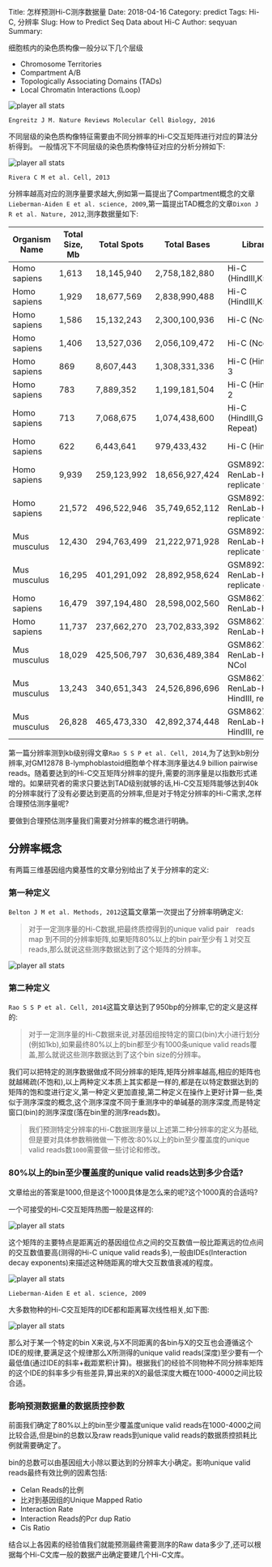 Title: 怎样预测Hi-C测序数据量
Date: 2018-04-16
Category: predict 
Tags: Hi-C, 分辨率
Slug: How to Predict Seq Data about Hi-C
Author: seqyuan
Summary: 

细胞核内的染色质构像一般分以下几个层级

* Chromosome Territories
* Compartment A/B
* Topologically Associating Domains (TADs)
* Local Chromatin Interactions (Loop)

![player all stats](https://raw.githubusercontent.com/seqyuan/programs/master/plot/images/1.png)

`Engreitz J M. Nature Reviews Molecular Cell Biology, 2016`

不同层级的染色质构像特征需要由不同分辨率的Hi-C交互矩阵进行对应的算法分析得到。
一般情况下不同层级的染色质构像特征对应的分析分辨如下:

![player all stats](https://raw.githubusercontent.com/seqyuan/programs/master/plot/images/2.png)

`Rivera C M et al. Cell, 2013`

分辨率越高对应的测序量要求越大,例如第一篇提出了Compartment概念的文章`Lieberman-Aiden E et al. science, 2009`,第一篇提出TAD概念的文章`Dixon J R et al. Nature, 2012`,测序数据量如下:

| Organism Name | Total Size, Mb | Total Spots | Total Bases    | Library Name                                      |
|---------------|----------------|-------------|----------------|---------------------------------------------------|
| Homo sapiens  | 1,613          | 18,145,940  | 2,758,182,880  | Hi-C (HindIII,K562,1) 8                           |
| Homo sapiens  | 1,929          | 18,677,569  | 2,838,990,488  | Hi-C (HindIII,K562,1) 7                           |
| Homo sapiens  | 1,586          | 15,132,243  | 2,300,100,936  | Hi-C (NcoI,GM,1) 2                                |
| Homo sapiens  | 1,406          | 13,527,036  | 2,056,109,472  | Hi-C (NcoI,GM,1) 1                                |
| Homo sapiens  | 869            | 8,607,443   | 1,308,331,336  | Hi-C (HindIII,GM,2) 3                             |
| Homo sapiens  | 783            | 7,889,352   | 1,199,181,504  | Hi-C (HindIII,GM,2) 2                             |
| Homo sapiens  | 713            | 7,068,675   | 1,074,438,600  | Hi-C (HindIII,GM,Biological Repeat)               |
| Homo sapiens  | 622            | 6,443,641   | 979,433,432    | Hi-C (HindIII,GM,1)                               |
| Homo sapiens  | 9,939          | 259,123,992 | 18,656,927,424 | GSM892307: RenLab-HiC-IMR90, replicate two        |
| Homo sapiens  | 21,572         | 496,522,946 | 35,749,652,112 | GSM892306: RenLab-HiC-hESC, replicate two         |
| Mus musculus  | 12,430         | 294,763,499 | 21,222,971,928 | GSM892305: RenLab-HiC-cortex, replicate two       |
| Mus musculus  | 16,295         | 401,291,092 | 28,892,958,624 | GSM892304: RenLab-HiC-cortex, replicate one       |
| Homo sapiens  | 16,479         | 397,194,480 | 28,598,002,560 | GSM862724: RenLab-HiC-IMR90                       |
| Homo sapiens  | 11,737         | 237,662,270 | 23,702,833,392 | GSM862723: RenLab-HiC-hESC                        |
| Mus musculus  | 18,029         | 425,506,797 | 30,636,489,384 | GSM862722: RenLab-HiC-mESC-NCoI                   |
| Mus musculus  | 13,243         | 340,651,343 | 24,526,896,696 | GSM862721: RenLab-HiC-mESC-HindIII, replicate two |
| Mus musculus  | 26,828         | 465,473,330 | 42,892,374,448 | GSM862720: RenLab-HiC-mESC-HindIII, replicate one |

第一篇分辨率测到kb级别得文章`Rao S S P et al. Cell, 2014`,为了达到kb别分辨率,对GM12878 B-lymphoblastoid细胞单个样本测序量达4.9 billion pairwise reads。随着要达到的Hi-C交互矩阵分辨率的提升,需要的测序量是以指数形式递增的。如果研究者的需求只要达到TAD级别就够的话,Hi-C交互矩阵能够达到40k的分辨率就行了没有必要达到更高的分辨率,但是对于特定分辨率的Hi-C需求,怎样合理预估测序量呢?

要做到合理预估测序量我们需要对分辨率的概念进行明确。

## 分辨率概念

有两篇三维基因组内奠基性的文章分别给出了关于分辨率的定义:

### 第一种定义
`Belton J M et al. Methods, 2012`这篇文章第一次提出了分辨率明确定义:
> 对于一定测序量的Hi-C数据,把最终质控得到的unique valid pair　reads　map 到不同的分辨率矩阵,如果矩阵80%以上的bin pair至少有１对交互reads,那么就说这些测序数据达到了这个矩阵的分辨率。

![player all stats](https://raw.githubusercontent.com/seqyuan/programs/master/plot/images/3.png)

### 第二种定义
`Rao S S P et al. Cell, 2014`这篇文章达到了950bp的分辨率,它的定义是这样的:
> 对于一定测序量的Hi-C数据来说,对基因组按特定的窗口(bin)大小进行划分(例如1kb),如果最终80%以上的bin都至少有1000条unique valid reads覆盖,那么就说这些测序数据达到了这个bin size的分辨率。

我们可以把特定的测序数据做成不同分辨率的矩阵,矩阵分辨率越高,相应的矩阵也就越稀疏(不饱和),以上两种定义本质上其实都是一样的,都是在以特定数据达到的矩阵的饱和度进行定义,第一种定义更加直接,第二种定义在操作上更好计算一些,类似于测序深度的概念,这个测序深度不同于重测序中的单碱基的测序深度,而是特定窗口(bin)的测序深度(落在bin里的测序reads数)。

>我们预测特定分辨率的Hi-C数据测序量以上述第二种分辨率的定义为基础,但是要对具体参数稍微做一下修改:80%以上的bin至少覆盖度的unique valid reads数`1000`需要做一些讨论和修改。

### 80%以上的bin至少覆盖度的unique  valid reads达到多少合适?

文章给出的答案是1000,但是这个1000具体是怎么来的呢?这个1000真的合适吗?

一个可接受的Hi-C交互矩阵热图一般是这样的:

![player all stats](https://raw.githubusercontent.com/seqyuan/programs/master/plot/images/5.png)

这个矩阵的主要特点是距离近的基因组位点之间的交互数值一般比距离远的位点间的交互数值要高(测得的Hi-C unique  valid reads多),一般由IDEs(Interaction decay exponents)来描述这种随距离的增大交互数值衰减的程度。

![player all stats](https://raw.githubusercontent.com/seqyuan/programs/master/plot/images/6.png)

`Lieberman-Aiden E et al. science, 2009`

大多数物种的Hi-C交互矩阵的IDE都和距离幂次线性相关,如下图:

![player all stats](https://raw.githubusercontent.com/seqyuan/programs/master/plot/images/4.png)

那么对于某一个特定的bin X来说,与X不同距离的各bin与X的交互也会遵循这个IDE的规律,要满足这个规律那么X所测得的unique valid reads(深度)至少要有一个最低值(通过IDE的斜率+截距累积计算)。根据我们的经验不同物种不同分辨率矩阵的这个IDE的斜率多少有些差异,算出来的X的最低深度大概在1000-4000之间比较合适。

### 影响预测数据量的数据质控参数

前面我们确定了80%以上的bin至少覆盖度unique valid reads在1000-4000之间比较合适,但是bin的总数以及raw reads到unique valid reads的数据质控损耗比例就需要确定了。

bin的总数可以由基因组大小除以要达到的分辨率大小确定。影响unique valid reads最终有效比例的因素包括:

* Celan Reads的比例
* 比对到基因组的Unique Mapped Ratio
* Interaction Rate
* Interaction Reads的Pcr dup Ratio
* Cis Ratio

结合以上各因素的经验值我们就能预测最终需要测序的Raw data多少了,还可以根据每个Hi-C文库一般的数据产出确定要建几个Hi-C文库。





